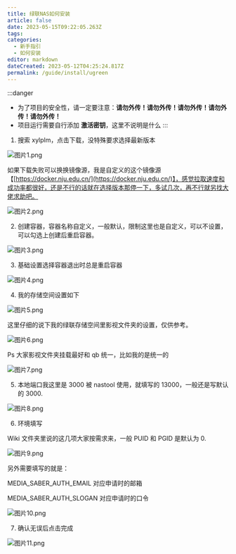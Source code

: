 ```yaml
---
title: 绿联NAS如何安装
article: false
date: 2023-05-15T09:22:05.263Z
tags:
categories: 
  - 新手指引
  - 如何安装
editor: markdown
dateCreated: 2023-05-12T04:25:24.817Z
permalink: /guide/install/ugreen
---
```


:::danger
- 为了项目的安全性，请一定要注意：**请勿外传！请勿外传！请勿外传！请勿外传！请勿外传！**
- 项目运行需要自行添加 **激活密钥**，这里不说明是什么
:::

1. 搜索 xylplm，点击下载，没特殊要求选择最新版本

![图片1.png](./ugreen_images/1.png)

如果下载失败可以换换镜像源，我是自定义的这个镜像源【[https://docker.nju.edu.cn/](https://docker.nju.edu.cn/)】，感觉拉取速度和成功率都很好，还是不行的话就在选择版本那停一下，多试几次，再不行就另找大佬求助吧。

![图片2.png](./ugreen_images/2.png)

2. 创建容器，容器名称自定义，一般默认，限制这里也是自定义，可以不设置，可以勾选上创建后重启容器。

![图片3.png](./ugreen_images/3.png)

3. 基础设置选择容器退出时总是重启容器

![图片4.png](./ugreen_images/4.png)

4. 我的存储空间设置如下

![图片5.png](./ugreen_images/5.png)

这里仔细的说下我的绿联存储空间里影视文件夹的设置，仅供参考。

![图片6.png](./ugreen_images/6.png)

Ps 大家影视文件夹挂载最好和 qb 统一，比如我的是统一的

![图片7.png](./ugreen_images/7.png)

5. 本地端口我这里是 3000 被 nastool 使用，就填写的 13000，一般还是写默认的 3000.

![图片8.png](./ugreen_images/8.png)

6. 环境填写

Wiki 文件夹里说的这几项大家按需求来，一般 PUID 和 PGID 是默认为 0.

![图片9.png](./ugreen_images/9.png)

另外需要填写的就是：

MEDIA_SABER_AUTH_EMAIL 对应申请时的邮箱

MEDIA_SABER_AUTH_SLOGAN 对应申请时的口令

![图片10.png](./ugreen_images/10.png)

7. 确认无误后点击完成

![图片11.png](./ugreen_images/11.png)
